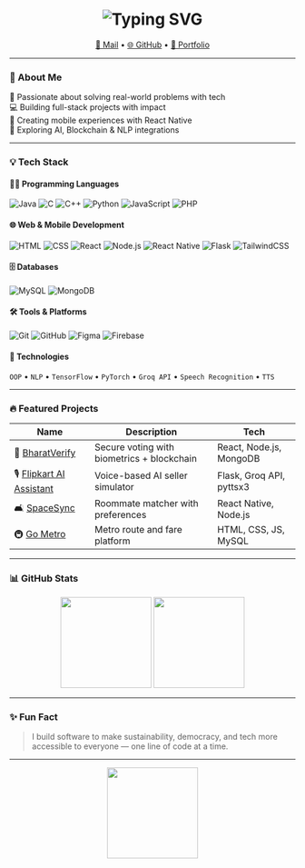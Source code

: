 <h1 align="center">
  <img src="https://readme-typing-svg.herokuapp.com?font=Fira+Code&duration=2000&pause=500&center=true&vCenter=true&width=435&lines=Hi+I'm+Uday+Sri+Kumar;Final-year+IT+Student+@+MIT+Manipal;Full+Stack+%2B+Mobile+App+Developer;AI+%2B+Web3+Enthusiast" alt="Typing SVG" />
</h1>

<p align="center">
  <a href="mailto:rudaysrikumar2004@gmail.com">📧 Mail</a> • 
  <a href="https://github.com/RUDAY2004">🌐 GitHub</a> • 
  <a href="https://ruday2004.github.io/udayportfolio/">💼 Portfolio</a>
</p>

---

### 🚀 About Me

🌱 Passionate about solving real-world problems with tech  
💻 Building full-stack projects with impact  
📱 Creating mobile experiences with React Native  
🧠 Exploring AI, Blockchain & NLP integrations

---

### 💡 Tech Stack

#### 🧑‍💻 Programming Languages  
![Java](https://img.shields.io/badge/Java-ED8B00?style=flat&logo=java&logoColor=white)
![C](https://img.shields.io/badge/C-00599C?style=flat&logo=c&logoColor=white)
![C++](https://img.shields.io/badge/C++-00599C?style=flat&logo=c%2B%2B&logoColor=white)
![Python](https://img.shields.io/badge/Python-3776AB?style=flat&logo=python&logoColor=white)
![JavaScript](https://img.shields.io/badge/JavaScript-F7DF1E?style=flat&logo=javascript&logoColor=black)
![PHP](https://img.shields.io/badge/PHP-777BB4?style=flat&logo=php&logoColor=white)

#### 🌐 Web & Mobile Development  
![HTML](https://img.shields.io/badge/HTML5-E34F26?style=flat&logo=html5&logoColor=white)
![CSS](https://img.shields.io/badge/CSS3-1572B6?style=flat&logo=css3&logoColor=white)
![React](https://img.shields.io/badge/React-61DAFB?style=flat&logo=react&logoColor=black)
![Node.js](https://img.shields.io/badge/Node.js-339933?style=flat&logo=nodedotjs&logoColor=white)
![React Native](https://img.shields.io/badge/React_Native-61DAFB?style=flat&logo=react&logoColor=black)
![Flask](https://img.shields.io/badge/Flask-000000?style=flat&logo=flask&logoColor=white)
![TailwindCSS](https://img.shields.io/badge/Tailwind_CSS-06B6D4?style=flat&logo=tailwindcss&logoColor=white)

#### 🗄️ Databases  
![MySQL](https://img.shields.io/badge/MySQL-4479A1?style=flat&logo=mysql&logoColor=white)
![MongoDB](https://img.shields.io/badge/MongoDB-4EA94B?style=flat&logo=mongodb&logoColor=white)

#### 🛠️ Tools & Platforms  
![Git](https://img.shields.io/badge/Git-F05032?style=flat&logo=git&logoColor=white)
![GitHub](https://img.shields.io/badge/GitHub-181717?style=flat&logo=github&logoColor=white)
![Figma](https://img.shields.io/badge/Figma-F24E1E?style=flat&logo=figma&logoColor=white)
![Firebase](https://img.shields.io/badge/Firebase-FFCA28?style=flat&logo=firebase&logoColor=black)

#### 🧠 Technologies  
`OOP` • `NLP` • `TensorFlow` • `PyTorch` • `Groq API` • `Speech Recognition` • `TTS`

---

### 🔥 Featured Projects

| Name | Description | Tech |
|------|-------------|------|
| 🔐 [BharatVerify](https://bharatverify.vercel.app) | Secure voting with biometrics + blockchain | React, Node.js, MongoDB |
| 🎙️ [Flipkart AI Assistant](https://github.com/RUDAY2004/flipkart-ai-seller-assistant) | Voice-based AI seller simulator | Flask, Groq API, pyttsx3 |
| 🛋️ [SpaceSync](https://github.com/RUDAY2004/Roommate-finder) | Roommate matcher with preferences | React Native, Node.js |
| 🚇 [Go Metro](https://ruday2004.github.io/labproject/) | Metro route and fare platform | HTML, CSS, JS, MySQL |

---

### 📊 GitHub Stats

<p align="center">
  <img src="https://github-readme-stats.vercel.app/api?username=RUDAY2004&show_icons=true&theme=tokyonight" height="160" />
  <img src="https://github-readme-streak-stats.herokuapp.com?user=RUDAY2004&theme=tokyonight" height="160" />
</p>

---

### ✨ Fun Fact

> I build software to make sustainability, democracy, and tech more accessible to everyone — one line of code at a time.

---

<p align="center">
  <img src="https://github-readme-stats.vercel.app/api?username=RUDAY2004&show_icons=true&theme=tokyonight" height="160" />
</p>
